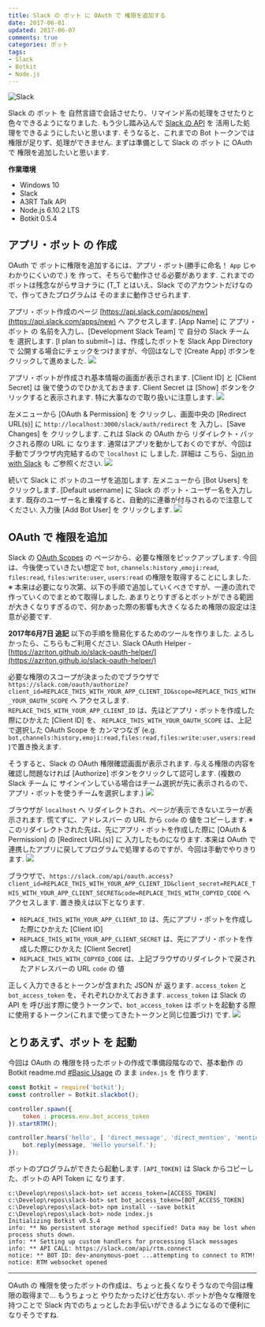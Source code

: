 ```yaml
---
title: Slack の ボット に OAuth で 権限を追加する
date: 2017-06-01
updated: 2017-06-07
comments: true
categories: ボット
tags:
- Slack
- Botkit
- Node.js
---
```


![](/images/slack/slack.png "Slack")

Slack の ボット を 自然言語で会話させたり、リマインド系の処理をさせたりと色々できるようになりました. もう少し踏み込んで [Slack の API](https://api.slack.com/methods) を 活用した処理をできるようにしたいと思います. そうなると、これまでの Bot トークンでは権限が足りず、処理ができません. まずは準備として Slack の ボット に OAuth で 権限を追加したいと思います.


**作業環境**
- Windows 10
- Slack
- A3RT Talk API
- Node.js 6.10.2 LTS
- Botkit 0.5.4


## アプリ・ボット の 作成
OAuth で ボットに権限を追加するには、アプリ・ボット(勝手に命名！ `App` じゃ わかりにくいので.) を 作って、そちらで動作させる必要があります. これまでのボットは残念ながらサヨナラに (T_T とはいえ、Slack でのアカウントだけなので、作ってきたプログラムは そのままに動作させられます.

アプリ・ボット作成のページ [https://api.slack.com/apps/new](https://api.slack.com/apps/new) へ アクセスします.
[App Name] に アプリ・ボット の 名前を入力し、[Development Slack Team] で 自分の Slack チーム を 選択します.
[I plan to submit~] は、作成したボットを Slack App Directory で 公開する場合にチェックをつけますが、今回はなしで [Create App] ボタンをクリックして進めました.
![](/images/slack/oauth/01.png)

アプリ・ボットが作成され基本情報の画面が表示されます. [Client ID] と [Client Secret] は 後で使うのでひかえておきます. Client Secret は [Show] ボタンをクリックすると表示されます. 特に大事なので取り扱いに注意します.
![](/images/slack/oauth/02.png)

左メニューから [OAuth & Permission] を クリックし、画面中央の [Redirect URL(s)] に `http://localhost:3000/slack/auth/redirect` を 入力し、[Save Changes] を クリックします.
これは Slack の OAuth から リダイレクト・バックされる際の URL に なります. 通常はアプリを動かしておくのですが、今回は手動でブラウザ内完結するので `localhost` に しました. 詳細は こちら、[Sign in with Slack](https://api.slack.com/docs/sign-in-with-slack) も ご参照ください.
![](/images/slack/oauth/03.png)

続いて Slack に ボットのユーザを追加します. 左メニューから [Bot Users] を クリックします.
[Default username] に Slack の ボット・ユーザー名を入力します. 既存のユーザー名と重複すると、自動的に連番が付与されるので注意してください.
入力後 [Add Bot User] を クリックします.
![](/images/slack/oauth/04.png)


## OAuth で 権限を追加
Slack の [OAuth Scopes](https://api.slack.com/docs/oauth-scopes) の ページから、必要な権限をピックアップします. 今回は、今後使っていきたい想定で `bot`, `channels:history` ,`emoji:read`, `files:read`, `files:write:user`, `users:read` の権限を取得することにしました.
※ 本来は必要になり次第、以下の手順で追加していくべきですが、一連の流れで作っていくのでまとめて取得しました. あまりとりすぎるとボットができる範囲が大きくなりすぎるので、何かあった際の影響も大きくなるため権限の設定は注意が必要です.

**2017年6月7日 追記**
以下の手順を簡易化するためのツールを作りました. よろしかったら、こちらもご利用ください.
Slack OAuth Helper - [https://azriton.github.io/slack-oauth-helper/](https://azriton.github.io/slack-oauth-helper/)

必要な権限のスコープが決まったのでブラウザで `https://slack.com/oauth/authorize?client_id=REPLACE_THIS_WITH_YOUR_APP_CLIENT_ID&scope=REPLACE_THIS_WITH_YOUR_OAUTH_SCOPE` へ アクセスします.
`REPLACE_THIS_WITH_YOUR_APP_CLIENT_ID` は、先ほどアプリ・ボットを作成した際にひかえた [Client ID] を、
`REPLACE_THIS_WITH_YOUR_OAUTH_SCOPE` は、上記で選択した OAuth Scope を カンマつなぎ (e.g. `bot,channels:history,emoji:read,files:read,files:write:user,users:read`)で置き換えます.

そうすると、Slack の OAuth 権限確認画面が表示されます. 与える権限の内容を確認し問題なければ [Authorize] ボタンをクリックして認可します. (複数の Slack チーム に サインインしている場合はチーム選択が先に表示されるので、アプリ・ボットを使うチームを選択します.)
![](/images/slack/oauth/05.png)

ブラウザが `localhost` へ リダイレクトされ、ページが表示できないエラーが表示されます. 慌てずに、アドレスバー の URL から `code` の 値をコピーします.
※ このリダイレクトされた先は、先にアプリ・ボットを作成した際に [OAuth & Permission] の [Redirect URL(s)] に 入力したものになります. 本来は OAuth で 連携したアプリに戻してプログラムで処理するのですが、今回は手動でやりきります.
![](/images/slack/oauth/06.png)

ブラウザで、`https://slack.com/api/oauth.access?client_id=REPLACE_THIS_WITH_YOUR_APP_CLIENT_ID&client_secret=REPLACE_THIS_WITH_YOUR_APP_CLIENT_SECRET&code=REPLACE_THIS_WITH_COPYED_CODE` へ アクセスします.
置き換えは以下となります.
- `REPLACE_THIS_WITH_YOUR_APP_CLIENT_ID` は、先にアプリ・ボットを作成した際にひかえた [Client ID]
- `REPLACE_THIS_WITH_YOUR_APP_CLIENT_SECRET` は、先にアプリ・ボットを作成した際にひかえた [Client Secret]
- `REPLACE_THIS_WITH_COPYED_CODE` は、上記ブラウザのリダイレクトで戻されたアドレスバーの URL `code` の 値

正しく入力できるとトークンが含まれた JSON が 返ります. `access_token` と `bot_access_token` を、それぞれひかえておきます.
`access_token` は Slack の API を 呼び出す際に使うトークンで、`bot_access_token` は ボットを起動する際に使用するトークン(これまで使ってきたトークンと同じ位置づけ) です.
![](/images/slack/oauth/07.png)


## とりあえず、ボット を 起動
今回は OAuth の 権限を持ったボットの作成で準備段階なので、基本動作 の Botkit readme.md [#Basic Usage](https://github.com/howdyai/botkit/blob/master/docs/readme.md#basic-usage) の まま `index.js` を 作ります.
```javascript
const Botkit = require('botkit');
const controller = Botkit.slackbot();

controller.spawn({
    token : process.env.bot_access_token
}).startRTM();

controller.hears('hello', [ 'direct_message', 'direct_mention', 'mention' ], (bot, message) => {
    bot.reply(message, 'Hello yourself.');
});
```

ボットのプログラムができたら起動します.
`[API_TOKEN]` は Slack からコピーした、ボットの API Token に なります.
```shell-session
c:\Develop\repos\slack-bot> set access_token=[ACCESS_TOKEN]
c:\Develop\repos\slack-bot> set bot_access_token=[BOT_ACCESS_TOKEN]
c:\Develop\repos\slack-bot> npm install --save botkit
c:\Develop\repos\slack-bot> node index.js
Initializing Botkit v0.5.4
info: ** No persistent storage method specified! Data may be lost when process shuts down.
info: ** Setting up custom handlers for processing Slack messages
info: ** API CALL: https://slack.com/api/rtm.connect
notice: ** BOT ID: dev-anonymous-poet ...attempting to connect to RTM!
notice: RTM websocket opened
```



- - - -
OAuth の 権限を使ったボットの作成は、ちょっと長くなりそうなので今回は権限の取得まで...
もうちょっと やりたかったけど仕方ない. ボットが色々な権限を持つことで Slack 内でのちょっとしたお手伝いができるようになるので便利になりそうですね.
